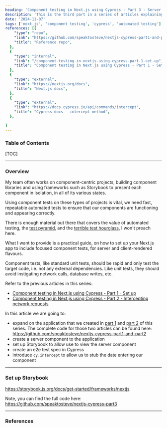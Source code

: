 ```yaml
---
heading: 'Component testing in Next.js using Cypress - Part 3 - Server components'
description: 'This is the third part in a series of articles explaining how to set up and write component tests for Next.js using Cypress. It describes how to cover your server-rendered components with automated tests.'
date: '2024-11-07'
tags: ['next.js', 'component testing', 'cypress', 'automated testing']
references: [{
    "type": "repo", 
    "link": "https://github.com/speaktosteve/nextjs-cypress-part1-and-part2",
    "title": "Reference repo",
  },
  {
    "type": "internal", 
    "link": "/component-testing-in-nextjs-using-cypress-part-1-set-up",
    "title": "Component testing in Next.js using Cypress - Part 1 - Set up",
  },
  {
    "type": "external", 
    "link": "https://nextjs.org/docs",
    "title": "Next.js docs",
  },
  {
    "type": "external", 
    "link": "https://docs.cypress.io/api/commands/intercept",
    "title": "Cypress docs - intercept method",
  },

]
---
```

### Table of Contents

[TOC]

---

### Overview

My team often works on component-centric projects, building component libraries and using frameworks such as Storybook to present each component in isolation, in all of its various states.

Using component tests on these types of projects is vital, we need fast, repeatable automated tests to ensure that our components are functioning and appearing correctly.

There is enough material out there that covers the value of automated testing, the [test pyramid](https://martinfowler.com/articles/practical-test-pyramid.html), and the [terrible test hourglass](https://testing.googleblog.com/2020/11/fixing-test-hourglass.html), I won't preach here.

What I want to provide is a practical guide, on how to set up your Next.js app to include focused component tests, for server and client-rendered flavours.

Component tests, like standard unit tests, should be rapid and only test the target code, i.e. not any external dependencies. Like unit tests, they should avoid instigating network calls, database writes, etc. 

<div class="border p-4 not-italic">
Refer to the previous articles in this series:
<ul>
<li><a href="/component-testing-in-nextjs-using-cypress-part-1-set-up">Component testing in Next.js using Cypress - Part 1 - Set up</a></li>
<li><a href="/component-testing-in-nextjs-using-cypress-part-2-network-intercepting">Component testing in Next.js using Cypress - Part 2 - Intercepting network requests</a></li>
</div>

In this article we are going to:

- expand on the application that we created in [part 1](/component-testing-in-nextjs-using-cypress-part-1-set-up) and [part 2](/component-testing-in-nextjs-using-cypress-part-2-network-intercepting) of this series. The complete code for those two articles can be found here: https://github.com/speaktosteve/nextjs-cypress-part1-and-part2
- create a server component to the application
- set up Storybook to allow use to view the server component
- create an e2e test spec in Cypress
- introduce `cy.intercept` to allow us to stub the date entering our component
---

### Set up Storybook
https://storybook.js.org/docs/get-started/frameworks/nextjs


Note, you can find the full code here: https://github.com/speaktosteve/nextjs-cypress-part3

---

<!-- TOC --><a name="references"></a>
### References
